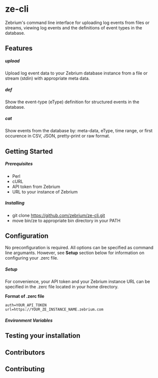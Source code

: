 # ze-cli

Zebrium's command line interface for uploading log events from files or streams, viewing log events and the definitions of event types in the database.

## Features
##### upload
Upload log event data to your Zebrium database instance from a file or stream (stdin) with appropriate meta data.
##### def
Show the event-type (eType) definition for structured events in the database.
##### cat
Show events from the database by: meta-data, eType, time range, or first occurence in CSV, JSON, pretty-print or raw format.
## Getting Started
##### Prerequisites
* Perl
* cURL
* API token from Zebrium
* URL to your instance of Zebrium
##### Installing
* git clone https://github.com/zebrium/ze-cli.git
* move bin/ze to appropriate bin directory in your PATH
## Configuration
No preconfiguration is required. All options can be specified as command line argumants. However, see **Setup** section below for information on configuring your .zerc file.
##### Setup

For convenience, your API token and your Zebrium instance URL can be specified in the .zerc file located in your home directory.

**Format of .zerc file**
```
auth=YOUR_API_TOKEN
url=https://YOUR_ZE_INSTANCE_NAME.zebrium.com
```
##### Environment Variables

## Testing your installation

## Contributors

## Contributing
